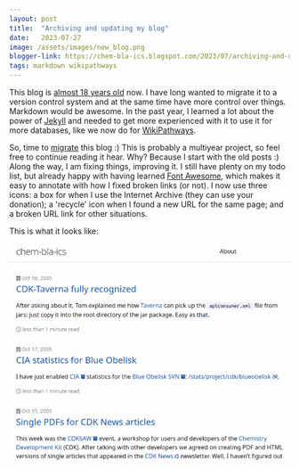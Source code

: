 ```yaml
---
layout: post
title:  "Archiving and updating my blog"
date:   2023-07-27
image: /assets/images/new_blog.png
blogger-link: https://chem-bla-ics.blogspot.com/2023/07/archiving-and-updating-my-blog.html
tags: markdown wikipathways
---
```


This blog is [almost 18 years old](https://chem-bla-ics.blogspot.com/2005/10/chem-bla-ics.html) now. I have long wanted
to migrate it to a version control system and at the same time have more control over things. Markdown would be awesome.
In the past year, I learned a lot about the power of [Jekyll](https://github.com/jekyll/minima) and needed to get more
experienced with it to use it for more databases, like we now do for [WikiPathways](https://wikipathways.org/).

So, time to [migrate](https://egonw.github.io/blog/) this blog :) This is probably a multiyear project, so feel free to continue
reading it hear. Why? Because I start with the old posts :) Along the way, I am fixing things, improving it. I still
have plenty on my todo list, but already happy with having learned [Font Awesome](https://fontawesome.com/), which makes
it easy to annotate with how I fixed broken links (or not). I now use three icons: a box for when I use the
Internet Archive (they can use your donation); a 'recycle' icon when I found a new URL for the same page; and a
broken URL link for other situations.

This is what it looks like:

![Screenshot of the landing page of the new blog platform.](/assets/images/new_blog.png)
